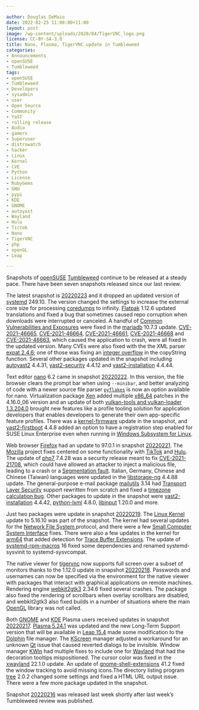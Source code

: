 ```yaml
---

author: Douglas DeMaio
date: 2022-02-25 11:00:00+11:00
layout: post
image: /wp-content/uploads/2020/04/TigerVNC_logo.png
license: CC-BY-SA-3.0
title: Nano, Plasma, TigerVNC update in Tumbleweed 
categories:
- Announcements
- openSUSE
- Tumbleweed
tags:
- openSUSE
- Tumbleweed
- Developers
- sysadmin
- user
- Open Source
- Community
- YaST
- rolling release
- Audio
- gamers
- Superuser
- distrowatch
- hacker
- Linux
- Kernel
- CVE
- Python
- License
- RubyGems
- GNU
- pypi
- KDE
- GNOME
- autoyast
- Wayland
- Hulu
- Tictok
- Nano
- TigerVNC
- php
- openGL
- Leap

---
```


Snapshots of [openSUSE](https://get.opensuse.org/) [Tumbleweed](https://get.opensuse.org/tumbleweed/) continue to be released at a steady pace. There have been seven snapshots released since our last review. 

The latest snapshot is [20220223](https://lists.opensuse.org/archives/list/factory@lists.opensuse.org/thread/AFUN6FXOL7NMHDYJN2RFAPJPUQ5HL2AU/) and it dropped an updated version of [systemd](https://freedesktop.org/wiki/Software/systemd/) 249.10. The version changed the settings to increase the external core size for processing [coredumps](https://en.wikipedia.org/wiki/Core_dump) to infinity. [Flatpak](https://flatpak.org/) 1.12.6 updated translations and fixed a bug that sometimes caused repo corruption when downloads were interrupted or canceled. A handful of [Common Vulnerabilities and Exposures](https://en.wikipedia.org/wiki/Common_Vulnerabilities_and_Exposures) were fixed in the [mariadb](https://mariadb.org/) 10.7.3 update. [CVE-2021-46665](https://cve.mitre.org/cgi-bin/cvename.cgi?name=CVE-2021-46665), [CVE-2021-46664](https://cve.mitre.org/cgi-bin/cvename.cgi?name=CVE-2021-46664), [CVE-2021-46661](https://cve.mitre.org/cgi-bin/cvename.cgi?name=CVE-2021-46661), [CVE-2021-46668](https://cve.mitre.org/cgi-bin/cvename.cgi?name=CVE-2021-46668) and [CVE-2021-46663](https://cve.mitre.org/cgi-bin/cvename.cgi?name=CVE-2021-46663), which caused the application to crash, were all fixed in the updated version. Many CVEs were also fixed with the the XML parser [expat 2.4.6](https://github.com/libexpat/libexpat/blob/R_2_4_6/expat/Changes); one of those was fixing an [integer overflow](https://en.wikipedia.org/wiki/Integer_overflow) in the copyString function. Several other packages updated in the snapshot including [autoyast2](https://github.com/yast/yast-autoinstallation) 4.4.31, [yast2-security](https://github.com/yast/yast-security) 4.4.12 and [yast2-installation](https://github.com/yast/yast-installation) 4.4.44.

Text editor [nano](https://www.nano-editor.org/) 6.2 came in snapshot [20220222](https://lists.opensuse.org/archives/list/factory@lists.opensuse.org/thread/JVTMD32S2GAWBWTLD6QOJWWVYRUUXFDU/). In this version, the file browser clears the prompt bar when using `--minibar`, and better analyzing of code with a newer source file parser [`pyflakes`](https://pypi.org/project/pyflakes/) is now an option available for nano. Virtualization package [Xen](https://xenproject.org/) added multiple [x86_64](https://en.wikipedia.org/wiki/X86-64) patches in the 4.16.0_06 version and an update of both [vulkan-tools and vulkan-loader 1.3.204.0](https://vulkan.lunarg.com/doc/sdk/1.3.204.0/linux/release_notes.html) brought new features like a profile tooling solution for application developers that enables developers to generate their own app-specific feature profiles. There was a [kernel-firmware](https://www.kernel.org/) update in the snapshot, and [yast2-firstboot](https://github.com/yast/yast-firstboot) 4.4.8 added an option to have a registration step enabled for SUSE Linux Enterprise even when running in [Windows Subsystem for Linux](https://en.wikipedia.org/wiki/Windows_Subsystem_for_Linux).

Web browser [Firefox](https://www.mozilla.org) had an update to 97.0.1 in snapshot [20220221](https://lists.opensuse.org/archives/list/factory@lists.opensuse.org/thread/6RZIW2EMYE3VGFX2UGFI7TA6G7UIOSIN/). The [Mozilla](https://www.mozilla.org) project fixes centered on some functionality with [TikTok](https://www.tiktok.com/en/) and [Hulu](https://www.hulu.com). The update of [php7](https://www.php.net/) 7.4.28 was a security release meant to fix [CVE-2021-21708](https://security-tracker.debian.org/tracker/CVE-2021-21708), which could have allowed an attacker to inject a malicious file, leading to a crash or a [Segmentation fault](https://en.wikipedia.org/wiki/Segmentation_fault). Italian, Germany, Chinese and Chinese (Taiwan) languages were updated in the [libstorage-ng](https://github.com/openSUSE/libstorage-ng) 4.4.88 update. The general-purpose e-mail package [mailutils](https://mailutils.org/) 3.14 had [Transport Layer Security](https://en.wikipedia.org/wiki/Transport_Layer_Security) support rewritten from scratch and fixed a [timezone calculation bug](https://savannah.gnu.org/bugs/?61239). Other packages to update in the snapshot were [yast2-installation](https://github.com/yast/yast-installation) 4.4.42, [python-lxml](https://pypi.org/project/lxml/) 4.8.0, [libinput](https://gitlab.freedesktop.org/libinput/libinput/-/releases/1.20.0) 1.20.0 and more.

Just two packages were update in snapshot [20220219](https://lists.opensuse.org/archives/list/factory@lists.opensuse.org/thread/H7ZVNPCYA4JTNXQBPFDBDOM3G7A5KPG6/). The [Linux Kernel](https://www.kernel.org/) update to 5.16.10 was part of the snapshot. The kernel had several updates for the [Network File System ](https://en.wikipedia.org/wiki/Network_File_System) protocol, and there were a few [Small Computer System Interface](https://en.wikipedia.org/wiki/SCSI) fixes. There were also a few updates in the kernel for [arm64](https://en.wikipedia.org/wiki/AArch64) that added detection for [Trace Buffer Extensions](https://www.kernel.org/doc/html/latest/trace/coresight/coresight-trbe.html). The update of [systemd-rpm-macros](https://pkgs.org/download/systemd-rpm-macros) 16 fixed some dependencies and renamed systemd-sysvinit to systemd-sysvcompat.

The native viewer for [tigervnc](https://tigervnc.org/) now supports full screen over a subset of monitors thanks to the 1.12.0 update in snapshot [20220218](https://lists.opensuse.org/archives/list/factory@lists.opensuse.org/thread/2JD7MTZMAQ63O6O3YIPHZHRGDNGCXGDG/). Passwords and usernames can now be specified via the environment for the native viewer with packages that interact with graphical applications on remote machines. Rendering engine [webkit2gtk3](https://webkitgtk.org/) 2.34.6 fixed several crashes. The package also fixed the rendering of scrollbars when overlay scrollbars are disabled, and webkit2gtk3 also fixed builds in a number of situations where the main [OpenGL](https://www.opengl.org//) library was not called.

Both [GNOME](https://www.gnome.org/) and [KDE](https://kde.org) Plasma users received updates in snapshot [20220217](https://lists.opensuse.org/archives/list/factory@lists.opensuse.org/thread/FG43JAADJ57QO637MOM372Y3S4KID42E/). [Plasma 5.24.1](https://kde.org/announcements/plasma/5/5.24.1/) was updated and the new Long-Term Support version that will be available in [Leap 15.4](https://get.opensuse.org/) made some modification to the [Dolphin](https://apps.kde.org/dolphin/) file manager. The [KScreen](https://github.com/KDE/kscreen) manager adjusted a workaround for an unknown [Qt](https://www.qt.io/) issue that caused reverted dialogs to be invisible. Window manager [KWin](https://invent.kde.org/plasma/kwin) had multiple fixes to include one for [Wayland](https://wayland.freedesktop.org/) that had the decoration tooltips mispositioned. The cursor color was fixed in the [xwayland](https://wayland.freedesktop.org/) 22.1.0 update. An update of [gnome-shell-extensions](https://extensions.gnome.org/) 41.2 fixed the window tracking to avoid missing icons.The directory listing program [tree](http://mama.indstate.edu/users/ice/tree/) 2.0.2 changed some settings and fixed a HTML URL output issue. There were a few more package updated in the snapshot.

Snapshot [20220216](https://rsync.opensuse.org/tumbleweed/iso/Changes.20220216.txt?fbclid=IwAR0QJ7qOnL8dXddIxU0n0WO6lGBIvB1q1ITO9uN-BJGCI9jy34F_mLanfeU) was released last week shortly after last week’s Tumbleweed review was published.

<meta name="openSUSE, Tumbleweed, Developers, sysadmin, user, Open Source, rolling release, gamers, uperuser, distrowatch, hacker, Linux, Kernel, kde, gnome, qt, openGL, tiktok, hulu" content="HTML,CSS,XML,JavaScript">
